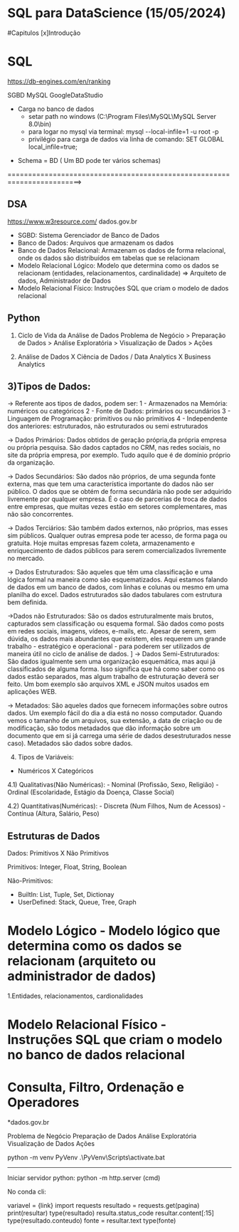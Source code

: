 SQL para DataScience (15/05/2024)
=================================

#Capitulos 
[x]Introdução 

SQL 
=== 
https://db-engines.com/en/ranking

SGBD MySQL 
     GoogleDataStudio 
	 
- Carga no banco de dados 
  - setar path no windows (C:\Program Files\MySQL\MySQL Server 8.0\bin) 
  - para logar no mysql via terminal: 
      mysql --local-infile=1 -u root -p
  - privilégio para carga de dados via linha de comando: 
      SET GLOBAL local_infile=true;   
  
* Schema = BD ( Um BD pode ter vários schemas) 


========================================================================>

DSA 
---
https://www.w3resource.com/
dados.gov.br

- SGBD: Sistema Gerenciador de Banco de Dados
- Banco de Dados: Arquivos que armazenam os dados
- Banco de Dados Relacional: Armazenam os dados de forma relacional, onde os dados são distribuídos em tabelas que se relacionam 
- Modelo Relacional Lógico: Modelo que determina como os dados se relacionam (entidades, relacionamentos, cardinalidade) => Arquiteto de dados, Administrador de Dados 
- Modelo Relacional Físico: Instruções SQL que criam o modelo de dados relacional 


Python 
------
1) Ciclo de Vida da Análise de Dados 
Problema de Negócio > Preparação de Dados > Análise Exploratória > Visualização de Dados > Ações 

2) Análise de Dados X Ciência de Dados / Data Analytics X Business Analytics 

3)Tipos de Dados: 
------------------
-> Referente aos tipos de dados, podem ser: 
    1 - Armazenados na Memória: numéricos ou categóricos 
    2 - Fonte de Dados: primários ou secundários 
    3 - Linguagem de Programação: primitivos ou não primitivos 
    4 - Independente dos anteriores: estruturados, não estruturados ou semi estruturados


-> Dados Primários: Dados obtidos de geração própria,da própria empresa ou própria pesquisa. São dados captados 
no CRM, nas redes sociais, no site da própria empresa, por exemplo. Tudo aquilo que é de domínio próprio da
organização. 

-> Dados Secundários: São dados não próprios, de uma segunda fonte externa, mas que tem uma característica
importante do dados não ser público. O dados que se obtém de forma secundária não pode ser adquirido 
livremente por qualquer empresa. É o caso de parcerias de troca de dados entre empresas, que muitas vezes 
estão em setores complementares, mas não são concorrentes. 

-> Dados Terciários: São também dados externos, não próprios, mas esses sim públicos. Qualquer outras empresa
pode ter acesso, de forma paga ou gratuita. Hoje muitas empresas fazem coleta, armazenamento e enriquecimento 
de dados públicos para serem comercializados livremente no mercado. 

-> Dados Estruturados: São aqueles que têm uma classificação e uma lógica formal na maneira como são 
esquematizados. Aqui estamos falando de dados em um banco de dados, com linhas e colunas ou mesmo em uma 
planilha do excel. Dados estruturados são dados tabulares com estrutura bem definida. 

->Dados não Estruturados: São os dados estruturalmente mais brutos, capturados sem classificação ou esquema 
formal. São dados como posts em redes sociais, imagens, vídeos, e-mails, etc. Apesar de serem, sem dúvida, 
os dados mais abundantes que existem, eles requerem um grande trabalho - estratégico e operacional - 
para poderem ser utilizados de maneira útil no ciclo de análise de dados. 
]
-> Dados Semi-Estruturados: São dados igualmente sem uma organização esquemática, mas aqui já classificados
de alguma forma. Isso significa que há como saber como os dados estão separados, mas algum trabalho de 
estruturação deverá ser feito. Um bom exemplo são arquivos XML e JSON muitos usados em aplicações WEB.

-> Metadados: São aqueles dados que fornecem informações sobre outros dados. Um exemplo fácil do dia a dia 
está no nosso computador. Quando vemos o tamanho de um arquivos, sua extensão, a data de criação ou de 
modificação, são todos metadados que dão informação sobre um documento que em si já carrega uma série de dados 
desestruturados nesse caso). Metadados são dados sobre dados.  

4) Tipos de Variáveis:  

- Numéricos X Categóricos 

4.1) Qualitativas(Não Numéricas): 
        - Nominal (Profissão, Sexo, Religião) 
        - Ordinal (Escolaridade, Estágio da Doença, Classe Social) 

4.2) Quantitativas(Numéricas): 
        - Discreta (Num Filhos, Num de Acessos) 
        - Contínua (Altura, Salário, Peso) 




Estruturas de Dados 
-------------------
Dados: Primitivos X Não Primitivos 

Primitivos: Integer, Float, String, Boolean  

Não-Primitivos: 
 - BuiltIn: List, Tuple, Set, Dictionay  
 - UserDefined: Stack, Queue, Tree, Graph 
 
 
 
 
# Modelo Lógico - Modelo lógico que determina como os dados se relacionam (arquiteto ou administrador de dados) 
1.Entidades, relacionamentos, cardionalidades 

# Modelo Relacional Físico - Instruções SQL que criam o modelo no banco de dados relacional 

# Consulta, Filtro, Ordenação e Operadores 

*dados.gov.br 



Problema de Negócio 
Preparação de Dados 
Análise Exploratória 
Visualização de Dados 
Ações 


 python -m venv PyVenv
.\PyVenv\Scripts\activate.bat

-----------------------------------------

Iniciar servidor python: python -m http.server (cmd) 

No conda cli: 

variavel = {link} 
import requests 
resultado = requests.get(pagina) 
print(resultar)
type(resultado) 
resulta.status_code 
resultar.content[:15]
type(resultado.conteudo) 
fonte = resultar.text
type(fonte)